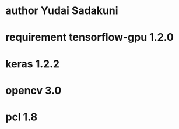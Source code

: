 # author Yudai Sadakuni

# requirement tensorflow-gpu 1.2.0
#             keras 1.2.2
#             opencv 3.0
#             pcl 1.8

